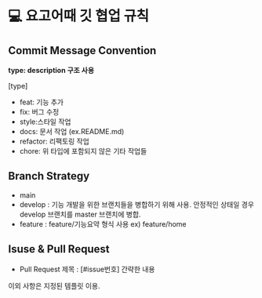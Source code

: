 # 💻 요고어때 깃 협업 규칙

## Commit Message Convention

**type: description 구조 사용**

[type] 
- feat: 기능 추가
- fix: 버그 수정
- style:스타일 작업
- docs: 문서 작업 (ex.README.md)
- refactor: 리팩토링 작업
- chore: 위 타입에 포함되지 않은 기타 작업들

## Branch Strategy

- main 
- develop : 기능 개발을 위한 브랜치들을 병합하기 위해 사용. 안정적인 상태일 경우 develop 브랜치를 master 브랜치에 병합.
- feature : feature/기능요약 형식 사용 ex) feature/home

## Isuse & Pull Request 

- Pull Request 제목 : [#issue번호] 간략한 내용

이외 사항은 지정된 템플릿 이용.
